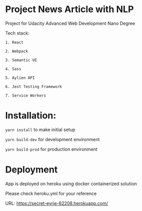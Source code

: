 # Project News Article with NLP

Project for Udacity Advanced Web Development Nano Degree

Tech stack:

    1. React

    2. Webpack

    3. Semantic UI

    4. Sass

    5. Aylien API

    6. Jest Testing Framework

    7. Service Workers


# Installation:

``` yarn install ``` to make initial setup

``` yarn build-dev ``` for development environment

``` yarn build-prod ``` for production environment


# Deployment

App is deployed on heroku using docker containerized solution

Please check heroku.yml for your reference

URL: https://secret-eyrie-62208.herokuapp.com/